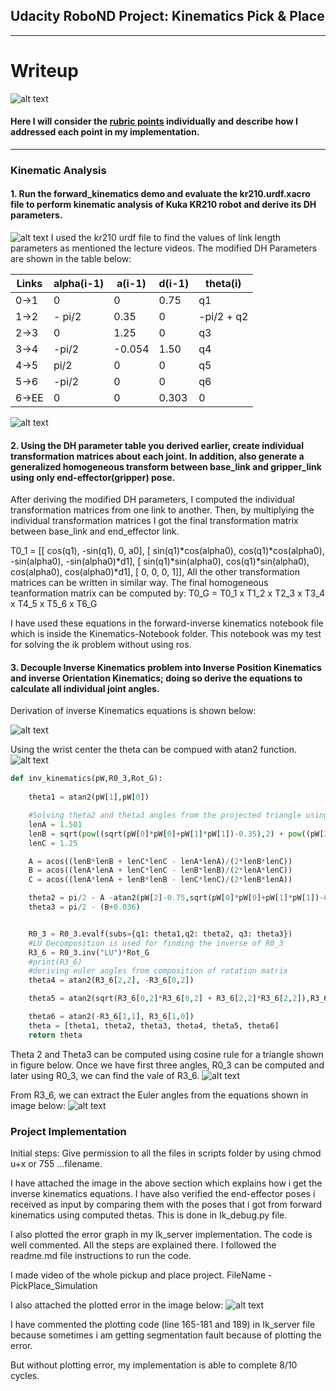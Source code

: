 ## Udacity RoboND Project: Kinematics Pick & Place
---

[//]: # (Image References)
[image1]: ./misc_images/misc1.png
[image2]: ./misc_images/misc2.png
[image3]: ./misc_images/0.jpeg
[image4]: ./misc_images/1.jpeg
[image5]: ./misc_images/2.jpeg
[image6]: ./misc_images/misc3.png
[image7]: ./misc_images/3.jpeg
[image8]: ./misc_images/4.png
# Writeup 

![alt text][image2]
#### Here I will consider the [rubric points](https://review.udacity.com/#!/rubrics/972/view) individually and describe how I addressed each point in my implementation.  

---

### Kinematic Analysis
#### 1. Run the forward_kinematics demo and evaluate the kr210.urdf.xacro file to perform kinematic analysis of Kuka KR210 robot and derive its DH parameters.

![alt text][image1]
I used the kr210 urdf file to find the values of link length parameters as mentioned the lecture videos. The modified DH Parameters are shown in the table below:

Links | alpha(i-1) | a(i-1) | d(i-1) | theta(i)
--- | --- | --- | --- | ---
0->1 | 0 | 0 | 0.75 | q1
1->2 | - pi/2 | 0.35 | 0 | -pi/2 + q2
2->3 | 0 | 1.25 | 0 | q3
3->4 |  -pi/2 | -0.054 | 1.50 | q4
4->5 | pi/2 | 0 | 0 | q5
5->6 | -pi/2 | 0 | 0 | q6
6->EE | 0 | 0 | 0.303 | 0

![alt text][image3]

#### 2. Using the DH parameter table you derived earlier, create individual transformation matrices about each joint. In addition, also generate a generalized homogeneous transform between base_link and gripper_link using only end-effector(gripper) pose.

After deriving the modified DH parameters, I computed the individual transformation matrices from one link to another. Then, by multiplying the individual transformation matrices I got the final transformation matrix between base_link and end_effector link. 


T0_1 = [[             cos(q1),            -sin(q1),            0,              a0],
            [ sin(q1)*cos(alpha0), cos(q1)*cos(alpha0), -sin(alpha0), -sin(alpha0)*d1],
            [ sin(q1)*sin(alpha0), cos(q1)*sin(alpha0),  cos(alpha0),  cos(alpha0)*d1],
                  [                   0,                   0,            0,               1]],
 All the other transformation matrices can be written in similar way.
 The final homogeneous teanformation matrix can be computed by:
 T0_G = T0_1 x T1_2 x T2_3 x T3_4 x T4_5 x T5_6 x T6_G
    
I have used these equations in the forward-inverse kinematics notebook file which is inside the Kinematics-Notebook folder. This notebook was my test for solving the ik problem without using ros. 

#### 3. Decouple Inverse Kinematics problem into Inverse Position Kinematics and inverse Orientation Kinematics; doing so derive the equations to calculate all individual joint angles.

Derivation of inverse Kinematics equations is shown below: 

![alt text][image4]



Using the wrist center the theta can be compued with atan2 function.
![alt text][image5]

```python
def inv_kinematics(pW,R0_3,Rot_G):
	
	theta1 = atan2(pW[1],pW[0]) 

	#Solving theta2 and theta3 angles from the projected triangle using cosine rule
	lenA = 1.501
	lenB = sqrt(pow((sqrt(pW[0]*pW[0]+pW[1]*pW[1])-0.35),2) + pow((pW[2]-0.75),2))
	lenC = 1.25

	A = acos((lenB*lenB + lenC*lenC - lenA*lenA)/(2*lenB*lenC))
	B = acos((lenA*lenA + lenC*lenC - lenB*lenB)/(2*lenA*lenC))
	C = acos((lenA*lenA + lenB*lenB - lenC*lenC)/(2*lenB*lenA))

	theta2 = pi/2 - A -atan2(pW[2]-0.75,sqrt(pW[0]*pW[0]+pW[1]*pW[1])-0.35)   
	theta3 = pi/2 - (B+0.036)


	R0_3 = R0_3.evalf(subs={q1: theta1,q2: theta2, q3: theta3})
	#LU Decomposition is used for finding the inverse of R0_3
	R3_6 = R0_3.inv("LU")*Rot_G
	#print(R3_6)
	#deriving euler angles from composition of rotation matrix
	theta4 = atan2(R3_6[2,2], -R3_6[0,2])

	theta5 = atan2(sqrt(R3_6[0,2]*R3_6[0,2] + R3_6[2,2]*R3_6[2,2]),R3_6[1,2])

	theta6 = atan2(-R3_6[1,1], R3_6[1,0])
	theta = [theta1, theta2, theta3, theta4, theta5, theta6]
	return theta
```
Theta 2 and Theta3 can be computed using cosine rule for a triangle shown in figure below. Once we have first three angles, R0_3 can be computed and later using R0_3, we can find the vale of R3_6.
![alt text][image6]

From R3_6, we can extract the Euler angles from the equations shown in image below:
![alt text][image7]



### Project Implementation

Initial steps:
Give permission to all the files in scripts folder by using chmod u+x or 755 ...filename.

I have attached the image in the above section which explains how i get the inverse kinematics equations. 
I have also verified the end-effector poses i received as input by comparing them with the poses that i got from forward kinematics using computed thetas. This is done in Ik_debug.py file.

I also plotted the error graph in my Ik_server implementation. The code is well commented. All the steps are explained there. I followed the readme.md file instructions to run the code. 

I made video of the whole pickup and place project. FileName - PickPlace_Simulation

I also attached the plotted error in the image below:
![alt text][image8]

I have commented the plotting code (line 165-181 and 189) in Ik_server file because sometimes i am getting segmentation fault because of plotting the error.

But without plotting error,  my implementation is able to complete 8/10 cycles.



